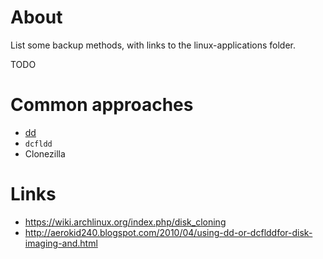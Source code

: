 # About

List some backup methods, with links to the linux-applications folder.

TODO

# Common approaches

* [dd](https://github.com/mdeguzis/documents/blob/master/linux-applications/dd/dd.md)
* `dcfldd`
* Clonezilla

# Links

* https://wiki.archlinux.org/index.php/disk_cloning
* http://aerokid240.blogspot.com/2010/04/using-dd-or-dcflddfor-disk-imaging-and.html
